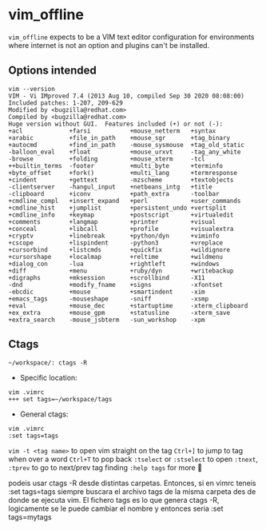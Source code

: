 # vim_offline
`vim_offline` expects to be a VIM text editor configuration for environments where internet is not an option and plugins can't be installed.

## Options intended

```
vim --version
VIM - Vi IMproved 7.4 (2013 Aug 10, compiled Sep 30 2020 08:08:00)
Included patches: 1-207, 209-629
Modified by <bugzilla@redhat.com>
Compiled by <bugzilla@redhat.com>
Huge version without GUI.  Features included (+) or not (-):
+acl             +farsi           +mouse_netterm   +syntax
+arabic          +file_in_path    +mouse_sgr       +tag_binary
+autocmd         +find_in_path    -mouse_sysmouse  +tag_old_static
-balloon_eval    +float           +mouse_urxvt     -tag_any_white
-browse          +folding         +mouse_xterm     -tcl
++builtin_terms  -footer          +multi_byte      +terminfo
+byte_offset     +fork()          +multi_lang      +termresponse
+cindent         +gettext         -mzscheme        +textobjects
-clientserver    -hangul_input    +netbeans_intg   +title
-clipboard       +iconv           +path_extra      -toolbar
+cmdline_compl   +insert_expand   +perl            +user_commands
+cmdline_hist    +jumplist        +persistent_undo +vertsplit
+cmdline_info    +keymap          +postscript      +virtualedit
+comments        +langmap         +printer         +visual
+conceal         +libcall         +profile         +visualextra
+cryptv          +linebreak       +python/dyn      +viminfo
+cscope          +lispindent      -python3         +vreplace
+cursorbind      +listcmds        +quickfix        +wildignore
+cursorshape     +localmap        +reltime         +wildmenu
+dialog_con      -lua             +rightleft       +windows
+diff            +menu            +ruby/dyn        +writebackup
+digraphs        +mksession       +scrollbind      -X11
-dnd             +modify_fname    +signs           -xfontset
-ebcdic          +mouse           +smartindent     -xim
+emacs_tags      -mouseshape      -sniff           -xsmp
+eval            +mouse_dec       +startuptime     -xterm_clipboard
+ex_extra        +mouse_gpm       +statusline      -xterm_save
+extra_search    -mouse_jsbterm   -sun_workshop    -xpm
```

## Ctags
 
`~/workspace/: ctags -R`

* Specific location:
```
vim .vimrc
+++ set tags=~/workspace/tags
```
* General ctags:
```
vim .vimrc
:set tags=tags
```

`vim -t <tag name>` to open vim straight on the tag
`Ctrl+]` to jump to tag when over a word
`Ctrl+T` to pop back
`:tselect` or `:stselect` to open
`:tnext`, `:tprev` to go to next/prev tag finding
`:help tags` for more 🙂
 
podeis usar ctags -R desde distintas carpetas. Entonces, si en vimrc teneis :set tags=tags siempre buscara el archivo tags de la misma carpeta des de donde se ejecuta vim. El fichero tags es lo que genera ctags -R, logicamente se le puede cambiar el nombre y entonces seria :set tags=mytags

